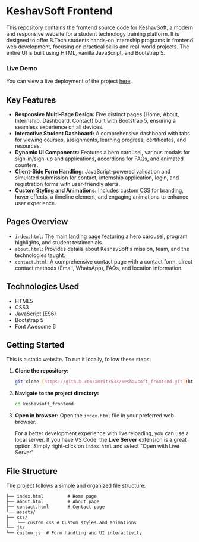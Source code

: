 # KeshavSoft Frontend

This repository contains the frontend source code for KeshavSoft, a modern and responsive website for a student technology training platform. It is designed to offer B.Tech students hands-on internship programs in frontend web development, focusing on practical skills and real-world projects. The entire UI is built using HTML, vanilla JavaScript, and Bootstrap 5.

### Live Demo

You can view a live deployment of the project [here](https://amrit3533.github.io/keshavsoft_frontend/).

## Key Features

-   **Responsive Multi-Page Design:** Five distinct pages (Home, About, Internship, Dashboard, Contact) built with Bootstrap 5, ensuring a seamless experience on all devices.
-   **Interactive Student Dashboard:** A comprehensive dashboard with tabs for viewing courses, assignments, learning progress, certificates, and resources.
-   **Dynamic UI Components:** Features a hero carousel, various modals for sign-in/sign-up and applications, accordions for FAQs, and animated counters.
-   **Client-Side Form Handling:** JavaScript-powered validation and simulated submission for contact, internship application, login, and registration forms with user-friendly alerts.
-   **Custom Styling and Animations:** Includes custom CSS for branding, hover effects, a timeline element, and engaging animations to enhance user experience.

## Pages Overview

-   `index.html`: The main landing page featuring a hero carousel, program highlights, and student testimonials.
-   `about.html`: Provides details about KeshavSoft's mission, team, and the technologies taught.
-   `contact.html`: A comprehensive contact page with a contact form, direct contact methods (Email, WhatsApp), FAQs, and location information.

## Technologies Used

-   HTML5
-   CSS3
-   JavaScript (ES6)
-   Bootstrap 5
-   Font Awesome 6

## Getting Started

This is a static website. To run it locally, follow these steps:

1.  **Clone the repository:**
    ```sh
    git clone [https://github.com/amrit3533/keshavsoft_frontend.git](https://github.com/amrit3533/keshavsoft_frontend.git)
    ```

2.  **Navigate to the project directory:**
    ```sh
    cd keshavsoft_frontend
    ```

3.  **Open in browser:**
    Open the `index.html` file in your preferred web browser.

    For a better development experience with live reloading, you can use a local server. If you have VS Code, the **Live Server** extension is a great option. Simply right-click on `index.html` and select "Open with Live Server".

## File Structure

The project follows a simple and organized file structure:

    ├── index.html         # Home page
    ├── about.html         # About page
    ├── contact.html       # Contact page
    └── assets/
    ├── css/
    │   └── custom.css # Custom styles and animations
    └── js/
    └── custom.js  # Form handling and UI interactivity
